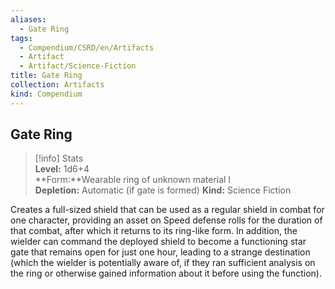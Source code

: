 ```yaml
---
aliases:
  - Gate Ring
tags:
  - Compendium/CSRD/en/Artifacts
  - Artifact
  - Artifact/Science-Fiction
title: Gate Ring
collection: Artifacts
kind: Compendium
---
```

## Gate Ring
>[!info] Stats  
> **Level:** 1d6+4  
> **Form:**Wearable ring of unknown material l  
> **Depletion:** Automatic (if gate is formed)
> **Kind:** Science Fiction
  
Creates a full-sized shield that can be used as a regular shield in combat for one character, providing an asset on Speed defense rolls for the duration of that combat, after which it returns to its ring-like form. In addition, the wielder can command the deployed shield to become a functioning star gate that remains open for just one hour, leading to a strange destination (which the wielder is potentially aware of, if they ran sufficient analysis on the ring or otherwise gained information about it before using the function). 